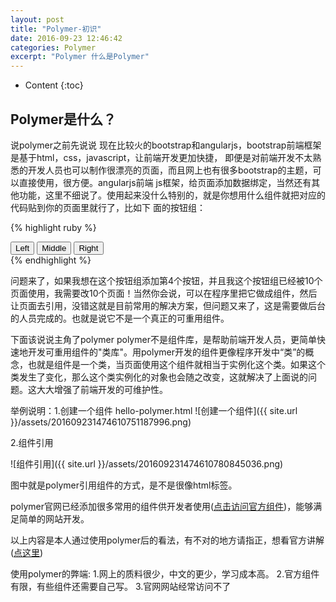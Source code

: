 ```yaml
---
layout: post
title: "Polymer-初识"
date: 2016-09-23 12:46:42
categories: Polymer
excerpt: "Polymer 什么是Polymer"
---
```


* Content
{:toc}

## Polymer是什么？

说polymer之前先说说 现在比较火的bootstrap和angularjs，bootstrap前端框架是基于html，css，javascript，让前端开发更加快捷， 即便是对前端开发不太熟悉的开发人员也可以制作很漂亮的页面，而且网上也有很多bootstrap的主题，可以直接使用，很方便。angularjs前端 js框架，给页面添加数据绑定，当然还有其他功能，这里不细说了。使用起来没什么特别的，就是你想用什么组件就把对应的代码贴到你的页面里就行了，比如下 面的按钮组：

{% highlight ruby %}
<div class="btn-group" role="group">
  <button type="button" class="btn btn-default">Left</button>
  <button type="button" class="btn btn-default">Middle</button>
  <button type="button" class="btn btn-default">Right</button>
</div>
{% endhighlight %}

问题来了，如果我想在这个按钮组添加第4个按钮，并且我这个按钮组已经被10个页面使用，我需要改10个页面！当然你会说，可以在程序里把它做成组件，然后让页面去引用，没错这就是目前常用的解决方案，但问题又来了，这是需要做后台的人员完成的。也就是说它不是一个真正的可重用组件。
 
下面该说说主角了polymer
polymer不是组件库，是帮助前端开发人员，更简单快速地开发可重用组件的"类库"。用polymer开发的组件更像程序开发中“类”的概念，也就是组件是一个类，当页面使用这个组件就相当于实例化这个类。如果这个类发生了变化，那么这个类实例化的对象也会随之改变，这就解决了上面说的问题。这大大增强了前端开发的可维护性。
 
举例说明：1.创建一个组件 hello-polymer.html
![创建一个组件]({{ site.url }}/assets/201609231474610751187996.png)

2.组件引用

![组件引用]({{ site.url }}/assets/201609231474610780845036.png)

图中<hello-polymer></hello-polymer>就是polymer引用组件的方式，是不是很像html标签。
 
polymer官网已经添加很多常用的组件供开发者使用([点击访问官方组件](https://elements.polymer-project.org/))，能够满足简单的网站开发。
 
以上内容是本人通过使用polymer后的看法，有不对的地方请指正，想看官方讲解([点这里](https://www.polymer-project.org/1.0/))
 
使用polymer的弊端:
1.网上的质料很少，中文的更少，学习成本高。
2.官方组件有限，有些组件还需要自己写。
3.官网网站经常访问不了